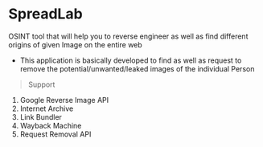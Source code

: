 # SpreadLab
OSINT tool that will help you to reverse engineer as well as find different origins of given Image on the entire web

- This application is basically developed to find as well as request to remove the potential/unwanted/leaked images of the individual Person

> Support 
1. Google Reverse Image API
2. Internet Archive
3. Link Bundler
4. Wayback Machine
5. Request Removal API
